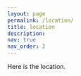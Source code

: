 ```yaml
---
layout: page
permalink: /location/
title: location
description:
nav: true
nav_order: 2
---
```


Here is the location.
